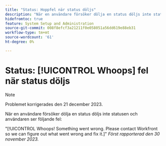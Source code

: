 ```yaml
---
title: "Status: Hoppfel när status döljs"
description: "När en användare försöker dölja en status döljs inte statusen och användaren ser felet Hoppsan."
hidefromtoc: true
feature: System Setup and Administration
source-git-commit: 008f8efcf3a21211f0e058051a56dd619e88eb31
workflow-type: tm+mt
source-wordcount: '61'
ht-degree: 0%

---
```



# Status: [!UICONTROL Whoops] fel när status döljs

>[!NOTE]
>
>Problemet korrigerades den 21 december 2023.

När en användare försöker dölja en status döljs inte statusen och användaren ser följande fel:

&quot;[!UICONTROL Whoops! Something went wrong. Please contact Workfront so we can figure out what went wrong and fix it.]&quot;
_Först rapporterad den 30 november 2023._
